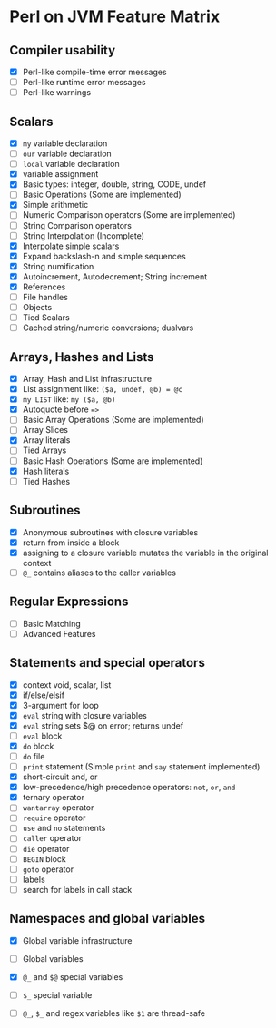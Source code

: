 # Perl on JVM Feature Matrix

## Compiler usability
- [x] Perl-like compile-time error messages
- [ ] Perl-like runtime error messages
- [ ] Perl-like warnings

## Scalars
- [x] `my` variable declaration
- [ ] `our` variable declaration
- [ ] `local` variable declaration
- [x] variable assignment
- [x] Basic types: integer, double, string, CODE, undef
- [ ] Basic Operations (Some are implemented)
- [x] Simple arithmetic
- [ ] Numeric Comparison operators (Some are implemented)
- [ ] String Comparison operators
- [ ] String Interpolation (Incomplete)
- [x] Interpolate simple scalars
- [x] Expand backslash-n and simple sequences
- [x] String numification
- [x] Autoincrement, Autodecrement; String increment
- [x] References
- [ ] File handles
- [ ] Objects
- [ ] Tied Scalars
- [ ] Cached string/numeric conversions; dualvars

## Arrays, Hashes and Lists
- [x] Array, Hash and List infrastructure
- [x] List assignment like: `($a, undef, @b) = @c`
- [x] `my LIST` like: `my ($a, @b)`
- [x] Autoquote before `=>`
- [ ] Basic Array Operations (Some are implemented)
- [ ] Array Slices
- [x] Array literals
- [ ] Tied Arrays
- [ ] Basic Hash Operations (Some are implemented)
- [x] Hash literals
- [ ] Tied Hashes

## Subroutines
- [x] Anonymous subroutines with closure variables
- [x] return from inside a block
- [x] assigning to a closure variable mutates the variable in the original context
- [ ] `@_` contains aliases to the caller variables

## Regular Expressions
- [ ] Basic Matching
- [ ] Advanced Features

## Statements and special operators
- [x] context void, scalar, list
- [x] if/else/elsif
- [x] 3-argument for loop
- [x] `eval` string with closure variables
- [x] `eval` string sets $@ on error; returns undef
- [ ] `eval` block
- [x] `do` block
- [ ] `do` file
- [ ] `print` statement (Simple `print` and `say` statement implemented)
- [x] short-circuit and, or
- [x] low-precedence/high precedence operators: `not`, `or`, `and`
- [x] ternary operator
- [ ] `wantarray` operator
- [ ] `require` operator
- [ ] `use` and `no` statements
- [ ] `caller` operator
- [ ] `die` operator
- [ ] `BEGIN` block
- [ ] `goto` operator
- [ ] labels
- [ ] search for labels in call stack

## Namespaces and global variables
- [x] Global variable infrastructure
- [ ] Global variables
- [x] `@_` and `$@` special variables
- [ ] `$_` special variable
- [ ] `@_`, `$_` and regex variables like `$1` are thread-safe

